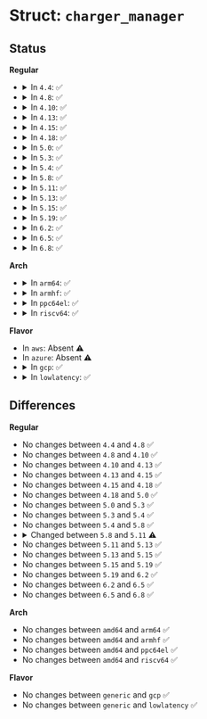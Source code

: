 # Struct: <code>charger_manager</code>

## Status
<b>Regular</b>
<ul>
<li>
<details>
<summary>In <code>4.4</code>: ✅</summary>

```c
struct charger_manager {
    struct list_head entry;
    struct device *dev;
    struct charger_desc *desc;
    struct thermal_zone_device *tzd_batt;
    bool charger_enabled;
    long unsigned int fullbatt_vchk_jiffies_at;
    struct delayed_work fullbatt_vchk_work;
    int emergency_stop;
    char psy_name_buf[31];
    struct power_supply_desc charger_psy_desc;
    struct power_supply *charger_psy;
    u64 charging_start_time;
    u64 charging_end_time;
};
```
</details>
</li>
<li>
<details>
<summary>In <code>4.8</code>: ✅</summary>

```c
struct charger_manager {
    struct list_head entry;
    struct device *dev;
    struct charger_desc *desc;
    struct thermal_zone_device *tzd_batt;
    bool charger_enabled;
    long unsigned int fullbatt_vchk_jiffies_at;
    struct delayed_work fullbatt_vchk_work;
    int emergency_stop;
    char psy_name_buf[31];
    struct power_supply_desc charger_psy_desc;
    struct power_supply *charger_psy;
    u64 charging_start_time;
    u64 charging_end_time;
};
```
</details>
</li>
<li>
<details>
<summary>In <code>4.10</code>: ✅</summary>

```c
struct charger_manager {
    struct list_head entry;
    struct device *dev;
    struct charger_desc *desc;
    struct thermal_zone_device *tzd_batt;
    bool charger_enabled;
    long unsigned int fullbatt_vchk_jiffies_at;
    struct delayed_work fullbatt_vchk_work;
    int emergency_stop;
    char psy_name_buf[31];
    struct power_supply_desc charger_psy_desc;
    struct power_supply *charger_psy;
    u64 charging_start_time;
    u64 charging_end_time;
};
```
</details>
</li>
<li>
<details>
<summary>In <code>4.13</code>: ✅</summary>

```c
struct charger_manager {
    struct list_head entry;
    struct device *dev;
    struct charger_desc *desc;
    struct thermal_zone_device *tzd_batt;
    bool charger_enabled;
    long unsigned int fullbatt_vchk_jiffies_at;
    struct delayed_work fullbatt_vchk_work;
    int emergency_stop;
    char psy_name_buf[31];
    struct power_supply_desc charger_psy_desc;
    struct power_supply *charger_psy;
    u64 charging_start_time;
    u64 charging_end_time;
};
```
</details>
</li>
<li>
<details>
<summary>In <code>4.15</code>: ✅</summary>

```c
struct charger_manager {
    struct list_head entry;
    struct device *dev;
    struct charger_desc *desc;
    struct thermal_zone_device *tzd_batt;
    bool charger_enabled;
    long unsigned int fullbatt_vchk_jiffies_at;
    struct delayed_work fullbatt_vchk_work;
    int emergency_stop;
    char psy_name_buf[31];
    struct power_supply_desc charger_psy_desc;
    struct power_supply *charger_psy;
    u64 charging_start_time;
    u64 charging_end_time;
};
```
</details>
</li>
<li>
<details>
<summary>In <code>4.18</code>: ✅</summary>

```c
struct charger_manager {
    struct list_head entry;
    struct device *dev;
    struct charger_desc *desc;
    struct thermal_zone_device *tzd_batt;
    bool charger_enabled;
    long unsigned int fullbatt_vchk_jiffies_at;
    struct delayed_work fullbatt_vchk_work;
    int emergency_stop;
    char psy_name_buf[31];
    struct power_supply_desc charger_psy_desc;
    struct power_supply *charger_psy;
    u64 charging_start_time;
    u64 charging_end_time;
};
```
</details>
</li>
<li>
<details>
<summary>In <code>5.0</code>: ✅</summary>

```c
struct charger_manager {
    struct list_head entry;
    struct device *dev;
    struct charger_desc *desc;
    struct thermal_zone_device *tzd_batt;
    bool charger_enabled;
    long unsigned int fullbatt_vchk_jiffies_at;
    struct delayed_work fullbatt_vchk_work;
    int emergency_stop;
    char psy_name_buf[31];
    struct power_supply_desc charger_psy_desc;
    struct power_supply *charger_psy;
    u64 charging_start_time;
    u64 charging_end_time;
};
```
</details>
</li>
<li>
<details>
<summary>In <code>5.3</code>: ✅</summary>

```c
struct charger_manager {
    struct list_head entry;
    struct device *dev;
    struct charger_desc *desc;
    struct thermal_zone_device *tzd_batt;
    bool charger_enabled;
    long unsigned int fullbatt_vchk_jiffies_at;
    struct delayed_work fullbatt_vchk_work;
    int emergency_stop;
    char psy_name_buf[31];
    struct power_supply_desc charger_psy_desc;
    struct power_supply *charger_psy;
    u64 charging_start_time;
    u64 charging_end_time;
};
```
</details>
</li>
<li>
<details>
<summary>In <code>5.4</code>: ✅</summary>

```c
struct charger_manager {
    struct list_head entry;
    struct device *dev;
    struct charger_desc *desc;
    struct thermal_zone_device *tzd_batt;
    bool charger_enabled;
    long unsigned int fullbatt_vchk_jiffies_at;
    struct delayed_work fullbatt_vchk_work;
    int emergency_stop;
    char psy_name_buf[31];
    struct power_supply_desc charger_psy_desc;
    struct power_supply *charger_psy;
    u64 charging_start_time;
    u64 charging_end_time;
};
```
</details>
</li>
<li>
<details>
<summary>In <code>5.8</code>: ✅</summary>

```c
struct charger_manager {
    struct list_head entry;
    struct device *dev;
    struct charger_desc *desc;
    struct thermal_zone_device *tzd_batt;
    bool charger_enabled;
    long unsigned int fullbatt_vchk_jiffies_at;
    struct delayed_work fullbatt_vchk_work;
    int emergency_stop;
    char psy_name_buf[31];
    struct power_supply_desc charger_psy_desc;
    struct power_supply *charger_psy;
    u64 charging_start_time;
    u64 charging_end_time;
};
```
</details>
</li>
<li>
<details>
<summary>In <code>5.11</code>: ✅</summary>

```c
struct charger_manager {
    struct list_head entry;
    struct device *dev;
    struct charger_desc *desc;
    struct thermal_zone_device *tzd_batt;
    bool charger_enabled;
    int emergency_stop;
    char psy_name_buf[31];
    struct power_supply_desc charger_psy_desc;
    struct power_supply *charger_psy;
    u64 charging_start_time;
    u64 charging_end_time;
    int battery_status;
};
```
</details>
</li>
<li>
<details>
<summary>In <code>5.13</code>: ✅</summary>

```c
struct charger_manager {
    struct list_head entry;
    struct device *dev;
    struct charger_desc *desc;
    struct thermal_zone_device *tzd_batt;
    bool charger_enabled;
    int emergency_stop;
    char psy_name_buf[31];
    struct power_supply_desc charger_psy_desc;
    struct power_supply *charger_psy;
    u64 charging_start_time;
    u64 charging_end_time;
    int battery_status;
};
```
</details>
</li>
<li>
<details>
<summary>In <code>5.15</code>: ✅</summary>

```c
struct charger_manager {
    struct list_head entry;
    struct device *dev;
    struct charger_desc *desc;
    struct thermal_zone_device *tzd_batt;
    bool charger_enabled;
    int emergency_stop;
    char psy_name_buf[31];
    struct power_supply_desc charger_psy_desc;
    struct power_supply *charger_psy;
    u64 charging_start_time;
    u64 charging_end_time;
    int battery_status;
};
```
</details>
</li>
<li>
<details>
<summary>In <code>5.19</code>: ✅</summary>

```c
struct charger_manager {
    struct list_head entry;
    struct device *dev;
    struct charger_desc *desc;
    struct thermal_zone_device *tzd_batt;
    bool charger_enabled;
    int emergency_stop;
    char psy_name_buf[31];
    struct power_supply_desc charger_psy_desc;
    struct power_supply *charger_psy;
    u64 charging_start_time;
    u64 charging_end_time;
    int battery_status;
};
```
</details>
</li>
<li>
<details>
<summary>In <code>6.2</code>: ✅</summary>

```c
struct charger_manager {
    struct list_head entry;
    struct device *dev;
    struct charger_desc *desc;
    struct thermal_zone_device *tzd_batt;
    bool charger_enabled;
    int emergency_stop;
    char psy_name_buf[31];
    struct power_supply_desc charger_psy_desc;
    struct power_supply *charger_psy;
    u64 charging_start_time;
    u64 charging_end_time;
    int battery_status;
};
```
</details>
</li>
<li>
<details>
<summary>In <code>6.5</code>: ✅</summary>

```c
struct charger_manager {
    struct list_head entry;
    struct device *dev;
    struct charger_desc *desc;
    struct thermal_zone_device *tzd_batt;
    bool charger_enabled;
    int emergency_stop;
    char psy_name_buf[31];
    struct power_supply_desc charger_psy_desc;
    struct power_supply *charger_psy;
    u64 charging_start_time;
    u64 charging_end_time;
    int battery_status;
};
```
</details>
</li>
<li>
<details>
<summary>In <code>6.8</code>: ✅</summary>

```c
struct charger_manager {
    struct list_head entry;
    struct device *dev;
    struct charger_desc *desc;
    struct thermal_zone_device *tzd_batt;
    bool charger_enabled;
    int emergency_stop;
    char psy_name_buf[31];
    struct power_supply_desc charger_psy_desc;
    struct power_supply *charger_psy;
    u64 charging_start_time;
    u64 charging_end_time;
    int battery_status;
};
```
</details>
</li>
</ul>
<b>Arch</b>
<ul>
<li>
<details>
<summary>In <code>arm64</code>: ✅</summary>

```c
struct charger_manager {
    struct list_head entry;
    struct device *dev;
    struct charger_desc *desc;
    struct thermal_zone_device *tzd_batt;
    bool charger_enabled;
    long unsigned int fullbatt_vchk_jiffies_at;
    struct delayed_work fullbatt_vchk_work;
    int emergency_stop;
    char psy_name_buf[31];
    struct power_supply_desc charger_psy_desc;
    struct power_supply *charger_psy;
    u64 charging_start_time;
    u64 charging_end_time;
};
```
</details>
</li>
<li>
<details>
<summary>In <code>armhf</code>: ✅</summary>

```c
struct charger_manager {
    struct list_head entry;
    struct device *dev;
    struct charger_desc *desc;
    struct thermal_zone_device *tzd_batt;
    bool charger_enabled;
    long unsigned int fullbatt_vchk_jiffies_at;
    struct delayed_work fullbatt_vchk_work;
    int emergency_stop;
    char psy_name_buf[31];
    struct power_supply_desc charger_psy_desc;
    struct power_supply *charger_psy;
    u64 charging_start_time;
    u64 charging_end_time;
};
```
</details>
</li>
<li>
<details>
<summary>In <code>ppc64el</code>: ✅</summary>

```c
struct charger_manager {
    struct list_head entry;
    struct device *dev;
    struct charger_desc *desc;
    struct thermal_zone_device *tzd_batt;
    bool charger_enabled;
    long unsigned int fullbatt_vchk_jiffies_at;
    struct delayed_work fullbatt_vchk_work;
    int emergency_stop;
    char psy_name_buf[31];
    struct power_supply_desc charger_psy_desc;
    struct power_supply *charger_psy;
    u64 charging_start_time;
    u64 charging_end_time;
};
```
</details>
</li>
<li>
<details>
<summary>In <code>riscv64</code>: ✅</summary>

```c
struct charger_manager {
    struct list_head entry;
    struct device *dev;
    struct charger_desc *desc;
    struct thermal_zone_device *tzd_batt;
    bool charger_enabled;
    long unsigned int fullbatt_vchk_jiffies_at;
    struct delayed_work fullbatt_vchk_work;
    int emergency_stop;
    char psy_name_buf[31];
    struct power_supply_desc charger_psy_desc;
    struct power_supply *charger_psy;
    u64 charging_start_time;
    u64 charging_end_time;
};
```
</details>
</li>
</ul>
<b>Flavor</b>
<ul>
<li>
In <code>aws</code>: Absent ⚠️
</li>
<li>
In <code>azure</code>: Absent ⚠️
</li>
<li>
<details>
<summary>In <code>gcp</code>: ✅</summary>

```c
struct charger_manager {
    struct list_head entry;
    struct device *dev;
    struct charger_desc *desc;
    struct thermal_zone_device *tzd_batt;
    bool charger_enabled;
    long unsigned int fullbatt_vchk_jiffies_at;
    struct delayed_work fullbatt_vchk_work;
    int emergency_stop;
    char psy_name_buf[31];
    struct power_supply_desc charger_psy_desc;
    struct power_supply *charger_psy;
    u64 charging_start_time;
    u64 charging_end_time;
};
```
</details>
</li>
<li>
<details>
<summary>In <code>lowlatency</code>: ✅</summary>

```c
struct charger_manager {
    struct list_head entry;
    struct device *dev;
    struct charger_desc *desc;
    struct thermal_zone_device *tzd_batt;
    bool charger_enabled;
    long unsigned int fullbatt_vchk_jiffies_at;
    struct delayed_work fullbatt_vchk_work;
    int emergency_stop;
    char psy_name_buf[31];
    struct power_supply_desc charger_psy_desc;
    struct power_supply *charger_psy;
    u64 charging_start_time;
    u64 charging_end_time;
};
```
</details>
</li>
</ul>

## Differences
<b>Regular</b>
<ul>
<li>
No changes between <code>4.4</code> and <code>4.8</code> ✅
</li>
<li>
No changes between <code>4.8</code> and <code>4.10</code> ✅
</li>
<li>
No changes between <code>4.10</code> and <code>4.13</code> ✅
</li>
<li>
No changes between <code>4.13</code> and <code>4.15</code> ✅
</li>
<li>
No changes between <code>4.15</code> and <code>4.18</code> ✅
</li>
<li>
No changes between <code>4.18</code> and <code>5.0</code> ✅
</li>
<li>
No changes between <code>5.0</code> and <code>5.3</code> ✅
</li>
<li>
No changes between <code>5.3</code> and <code>5.4</code> ✅
</li>
<li>
No changes between <code>5.4</code> and <code>5.8</code> ✅
</li>
<li>
<details>
<summary>Changed between <code>5.8</code> and <code>5.11</code> ⚠️</summary>
<ul>
<li>
<b>Field added. </b>
<code>int battery_status</code>
</li>
<li>
<b>Field removed. </b>
<code>long unsigned int fullbatt_vchk_jiffies_at</code>
</li>
<li>
<b>Field removed. </b>
<code>struct delayed_work fullbatt_vchk_work</code>
</li>
</ul>
</details>
</li>
<li>
No changes between <code>5.11</code> and <code>5.13</code> ✅
</li>
<li>
No changes between <code>5.13</code> and <code>5.15</code> ✅
</li>
<li>
No changes between <code>5.15</code> and <code>5.19</code> ✅
</li>
<li>
No changes between <code>5.19</code> and <code>6.2</code> ✅
</li>
<li>
No changes between <code>6.2</code> and <code>6.5</code> ✅
</li>
<li>
No changes between <code>6.5</code> and <code>6.8</code> ✅
</li>
</ul>
<b>Arch</b>
<ul>
<li>
No changes between <code>amd64</code> and <code>arm64</code> ✅
</li>
<li>
No changes between <code>amd64</code> and <code>armhf</code> ✅
</li>
<li>
No changes between <code>amd64</code> and <code>ppc64el</code> ✅
</li>
<li>
No changes between <code>amd64</code> and <code>riscv64</code> ✅
</li>
</ul>
<b>Flavor</b>
<ul>
<li>
No changes between <code>generic</code> and <code>gcp</code> ✅
</li>
<li>
No changes between <code>generic</code> and <code>lowlatency</code> ✅
</li>
</ul>
